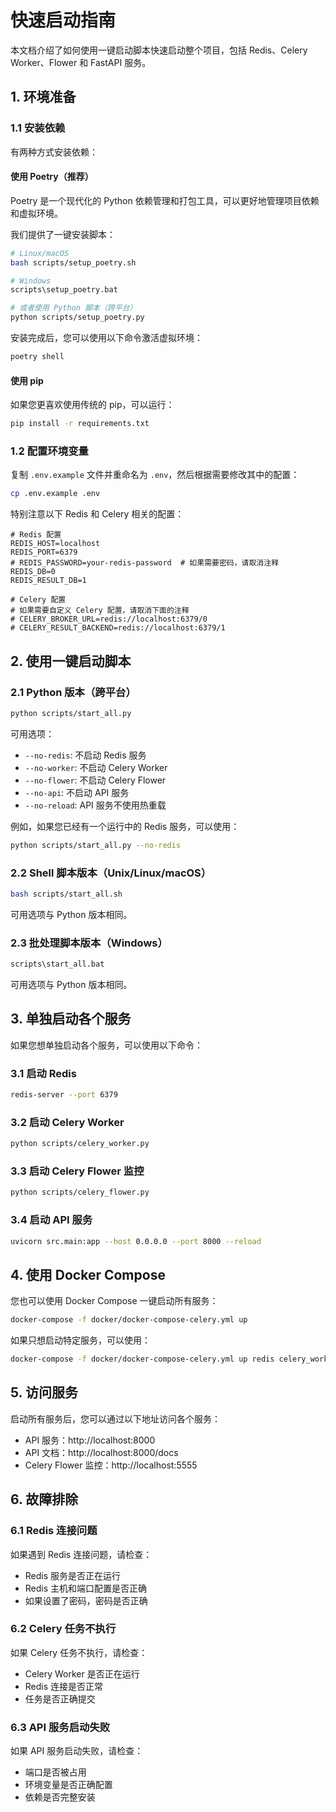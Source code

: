 # 快速启动指南

本文档介绍了如何使用一键启动脚本快速启动整个项目，包括 Redis、Celery Worker、Flower 和 FastAPI 服务。

## 1. 环境准备

### 1.1 安装依赖

有两种方式安装依赖：

#### 使用 Poetry（推荐）

Poetry 是一个现代化的 Python 依赖管理和打包工具，可以更好地管理项目依赖和虚拟环境。

我们提供了一键安装脚本：

```bash
# Linux/macOS
bash scripts/setup_poetry.sh

# Windows
scripts\setup_poetry.bat

# 或者使用 Python 脚本（跨平台）
python scripts/setup_poetry.py
```

安装完成后，您可以使用以下命令激活虚拟环境：

```bash
poetry shell
```

#### 使用 pip

如果您更喜欢使用传统的 pip，可以运行：

```bash
pip install -r requirements.txt
```

### 1.2 配置环境变量

复制 `.env.example` 文件并重命名为 `.env`，然后根据需要修改其中的配置：

```bash
cp .env.example .env
```

特别注意以下 Redis 和 Celery 相关的配置：

```
# Redis 配置
REDIS_HOST=localhost
REDIS_PORT=6379
# REDIS_PASSWORD=your-redis-password  # 如果需要密码，请取消注释
REDIS_DB=0
REDIS_RESULT_DB=1

# Celery 配置
# 如果需要自定义 Celery 配置，请取消下面的注释
# CELERY_BROKER_URL=redis://localhost:6379/0
# CELERY_RESULT_BACKEND=redis://localhost:6379/1
```

## 2. 使用一键启动脚本

### 2.1 Python 版本（跨平台）

```bash
python scripts/start_all.py
```

可用选项：
- `--no-redis`: 不启动 Redis 服务
- `--no-worker`: 不启动 Celery Worker
- `--no-flower`: 不启动 Celery Flower
- `--no-api`: 不启动 API 服务
- `--no-reload`: API 服务不使用热重载

例如，如果您已经有一个运行中的 Redis 服务，可以使用：

```bash
python scripts/start_all.py --no-redis
```

### 2.2 Shell 脚本版本（Unix/Linux/macOS）

```bash
bash scripts/start_all.sh
```

可用选项与 Python 版本相同。

### 2.3 批处理脚本版本（Windows）

```bash
scripts\start_all.bat
```

可用选项与 Python 版本相同。

## 3. 单独启动各个服务

如果您想单独启动各个服务，可以使用以下命令：

### 3.1 启动 Redis

```bash
redis-server --port 6379
```

### 3.2 启动 Celery Worker

```bash
python scripts/celery_worker.py
```

### 3.3 启动 Celery Flower 监控

```bash
python scripts/celery_flower.py
```

### 3.4 启动 API 服务

```bash
uvicorn src.main:app --host 0.0.0.0 --port 8000 --reload
```

## 4. 使用 Docker Compose

您也可以使用 Docker Compose 一键启动所有服务：

```bash
docker-compose -f docker/docker-compose-celery.yml up
```

如果只想启动特定服务，可以使用：

```bash
docker-compose -f docker/docker-compose-celery.yml up redis celery_worker
```

## 5. 访问服务

启动所有服务后，您可以通过以下地址访问各个服务：

- API 服务：http://localhost:8000
- API 文档：http://localhost:8000/docs
- Celery Flower 监控：http://localhost:5555

## 6. 故障排除

### 6.1 Redis 连接问题

如果遇到 Redis 连接问题，请检查：
- Redis 服务是否正在运行
- Redis 主机和端口配置是否正确
- 如果设置了密码，密码是否正确

### 6.2 Celery 任务不执行

如果 Celery 任务不执行，请检查：
- Celery Worker 是否正在运行
- Redis 连接是否正常
- 任务是否正确提交

### 6.3 API 服务启动失败

如果 API 服务启动失败，请检查：
- 端口是否被占用
- 环境变量是否正确配置
- 依赖是否完整安装
